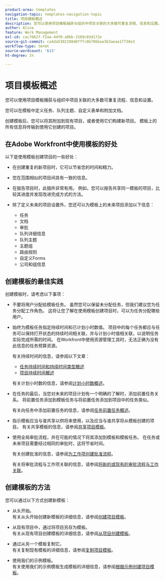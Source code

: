 ```yaml
---
product-area: templates
navigation-topic: templates-navigation-topic
title: 项目模板概述
description: 您可以使用项目模板捕获与组织中项目关联的大多数可重复流程、信息和设置。
author: Alina
feature: Work Management
exl-id: cac7662f-f2ae-44f0-a0bb-1569c03d172e
source-git-commit: ca4da5302198d8fffc8b706baa3b3aeaa1f738e3
workflow-type: tm+mt
source-wordcount: '613'
ht-degree: 1%

---
```


# 项目模板概述

<!-- Audited: 12/2023 -->

您可以使用项目模板捕获与组织中项目关联的大多数可重复流程、信息和设置。

您可以在模板中定义任务、队列主题、自定义表单和附加文档。

创建模板后，您可以将其附加到现有项目，或者使用它们构建新项目。 模板上的所有信息将传输到使用它创建的项目。

## 在Adobe Workfront中使用模板的好处

以下是使用模板创建项目的一些好处：

* 在创建重复的新项目时，它可以节省您的时间和精力。
* 您在范围相似的项目间具有一致的信息。
* 在报告项目时，此插件非常有用。 例如，您可以报告共享同一模板的项目，比较其进度并发现改进完成方式的方法。
* 除了定义未来的项目设置外，您还可以为模板上的未来项目添加以下信息：

   * 任务
   * 文档
   * 审批
   * 队列详细信息
   * 队列主题
   * 主题组
   * 路由规则
   * 自定义Forms
   * 公司和组信息

## 创建模板的最佳实践

<!--
<p data-mc-conditions="QuicksilverOrClassic.Draft mode">(NOTE:this is not an extensive list, but we are updating it as we go.)</p>
-->

创建模板时，请考虑以下事项：

* 不要将用户分配给模板任务。 虽然您可以保留未分配任务，但我们建议您为任务分配工作角色。 这将让您了解在使用模板创建项目时，可以为任务分配哪些用户。
* 始终为模板任务指定持续时间和已计划小时数值。 项目中的每个任务都应与任务可以保持打开状态的持续时间相关联，并与计划小时值相关联，以说明任务实际完成所需的时间。 在Workfront中使用资源管理工具时，无法正确为没有此信息的任务预算资源。

  有关持续时间的信息，请参阅以下文章：

   * [任务持续时间和持续时间类型概述](../../../manage-work/tasks/taskdurtn/task-duration-and-duration-type.md)
   * [项目持续时间概述](../../../manage-work/projects/planning-a-project/project-duration.md)

  有关计划小时数的信息，请参阅[计划小时数概述](../../../manage-work/tasks/task-information/planned-hours.md)。

* 在任务的最后，当您对未来的项目计划有一个明确的了解时，添加前置任务关系。 将前置任务添加到模板任务与将前置任务添加到项目中的任务类似。

  有关向任务中添加前置任务的信息，请参阅[任务前置任务概述](../../../manage-work/tasks/use-prdcssrs/predecessors-overview.md)。

* 指示模板应当与谁共享以供将来使用，以及应当与谁共享将从模板创建的项目。 有关共享模板的信息，请参阅[共享项目模板](../../../manage-work/projects/create-and-manage-templates/share-project-template.md)。
* 使用全局审批流程，并在可能的情况下将其添加到模板和模板任务。 在任务或未来项目需要经过相同的审批时，这将节省时间。

  有关创建批准的信息，请参阅[为工作项创建批准流程](../../../administration-and-setup/customize-workfront/configure-approval-milestone-processes/create-approval-processes.md)。

  有关将审批流程与工作项关联的信息，请参阅[将新的或现有的审批流程与工作关联](../../../review-and-approve-work/manage-approvals/associate-approval-with-work.md)。

## 创建模板的方法

您可以通过以下方式创建新模板：

* 从头开始。\
  有关从头开始创建新模板的详细信息，请参阅[创建项目模板](../../../manage-work/projects/create-and-manage-templates/create-template.md)。

* 从现有项目中，通过将项目另存为模板。\
  有关从现有项目创建模板的详细信息，请参阅[从项目创建模板](../../../manage-work/projects/create-and-manage-templates/create-template-from-project.md)。

* 通过从另一个模板复制它。\
  有关复制现有模板的详细信息，请参阅[复制项目模板](../../../manage-work/projects/create-and-manage-templates/copy-template.md)。

* 使用我们的示例模板。\
  有关使用我们的示例模板生成模板的详细信息，请参阅[根据示例创建项目模板](../../../manage-work/projects/create-and-manage-templates/create-templates-from-examples.md)。
